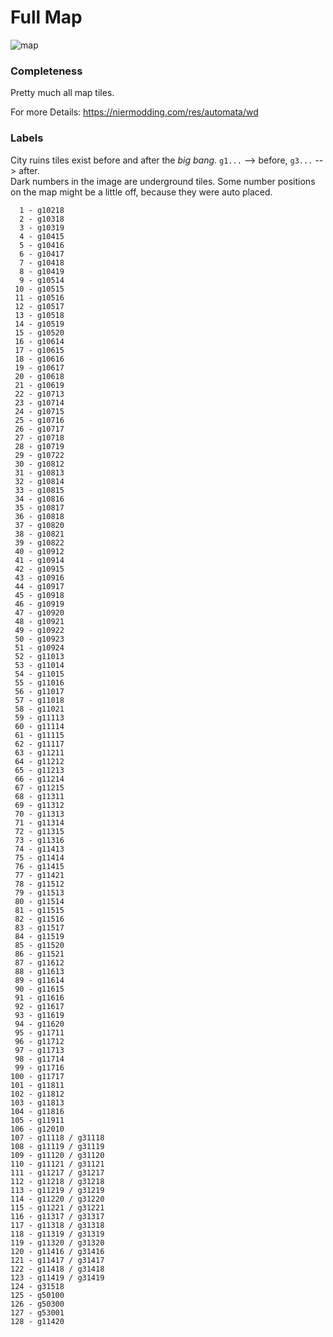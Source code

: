 # Full Map

![map](./fullMap.jpg)

### Completeness

Pretty much all map tiles.

For more Details: https://niermodding.com/res/automata/wd

### Labels

City ruins tiles exist before and after the *big bang*. `g1...` --> before, `g3...` --> after.  
Dark numbers in the image are underground tiles. Some number positions on the map might be a little off, because they were auto placed.

```
  1 - g10218
  2 - g10318
  3 - g10319
  4 - g10415
  5 - g10416
  6 - g10417
  7 - g10418
  8 - g10419
  9 - g10514
 10 - g10515
 11 - g10516
 12 - g10517
 13 - g10518
 14 - g10519
 15 - g10520
 16 - g10614
 17 - g10615
 18 - g10616
 19 - g10617
 20 - g10618
 21 - g10619
 22 - g10713
 23 - g10714
 24 - g10715
 25 - g10716
 26 - g10717
 27 - g10718
 28 - g10719
 29 - g10722
 30 - g10812
 31 - g10813
 32 - g10814
 33 - g10815
 34 - g10816
 35 - g10817
 36 - g10818
 37 - g10820
 38 - g10821
 39 - g10822
 40 - g10912
 41 - g10914
 42 - g10915
 43 - g10916
 44 - g10917
 45 - g10918
 46 - g10919
 47 - g10920
 48 - g10921
 49 - g10922
 50 - g10923
 51 - g10924
 52 - g11013
 53 - g11014
 54 - g11015
 55 - g11016
 56 - g11017
 57 - g11018
 58 - g11021
 59 - g11113
 60 - g11114
 61 - g11115
 62 - g11117
 63 - g11211
 64 - g11212
 65 - g11213
 66 - g11214
 67 - g11215
 68 - g11311
 69 - g11312
 70 - g11313
 71 - g11314
 72 - g11315
 73 - g11316
 74 - g11413
 75 - g11414
 76 - g11415
 77 - g11421
 78 - g11512
 79 - g11513
 80 - g11514
 81 - g11515
 82 - g11516
 83 - g11517
 84 - g11519
 85 - g11520
 86 - g11521
 87 - g11612
 88 - g11613
 89 - g11614
 90 - g11615
 91 - g11616
 92 - g11617
 93 - g11619
 94 - g11620
 95 - g11711
 96 - g11712
 97 - g11713
 98 - g11714
 99 - g11716
100 - g11717
101 - g11811
102 - g11812
103 - g11813
104 - g11816
105 - g11911
106 - g12010
107 - g11118 / g31118
108 - g11119 / g31119
109 - g11120 / g31120
110 - g11121 / g31121
111 - g11217 / g31217
112 - g11218 / g31218
113 - g11219 / g31219
114 - g11220 / g31220
115 - g11221 / g31221
116 - g11317 / g31317
117 - g11318 / g31318
118 - g11319 / g31319
119 - g11320 / g31320
120 - g11416 / g31416
121 - g11417 / g31417
122 - g11418 / g31418
123 - g11419 / g31419
124 - g31518
125 - g50100
126 - g50300
127 - g53001
128 - g11420
```